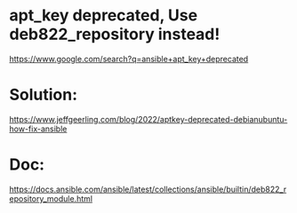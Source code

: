 # apt_key deprecated, Use deb822_repository instead!
https://www.google.com/search?q=ansible+apt_key+deprecated

# Solution:
https://www.jeffgeerling.com/blog/2022/aptkey-deprecated-debianubuntu-how-fix-ansible

# Doc:
https://docs.ansible.com/ansible/latest/collections/ansible/builtin/deb822_repository_module.html
